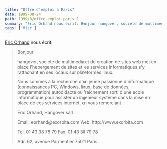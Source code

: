```yaml
---
title: "Offre d'emploi a Paris"
date: 1999-08-24
path: 1999/8/offre-emploi-paris-1
summary: "Eric Orhand nous écrit: Bonjour hangover, societe de multimédia et de creation de sites web met en place l'hebergement de sites et les services informatiques s'y rattachant en ses locaux sur plateformes linux."
tags: ['Misc']
---
```


<P><A HREF="mailto:eorhand@exorbita.com">Eric Orhand</A> nous écrit:</P>

<BLOCKQUOTE>
<P>Bonjour</P>

<P>hangover, societe de multimédia et de creation de sites web met en place l'hebergement de sites et les services informatiques s'y rattachant en ses locaux sur plateformes linux.</P>

<P>Nous sommes à la recherche d'un jeune passionné d'informatique (connaissances PC, Windows, linux, base de données, programmation) autodidacte ou fraichement sorti d'une ecole informatique pour assister un ingenieur système dans la mise en place de ces services internet.
en vous remerciant</P>

<P>Eric Orhand, Hangover sarl</P>

<P>Email: eorhand@exorbita.com Web: http://www.exorbita.com</P>

<P>Tel. 01 43 38 78 79  Fax. 01 43 38 79 78</P>

<P>Adr. 62, avenue Parmentier   75011 Paris</P>

</BLOCKQUOTE>


